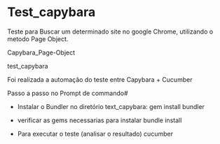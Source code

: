 ﻿# Test_capybara
Teste para Buscar um determinado site no google Chrome, utilizando o metodo Page Object.

Capybara_Page-Object

test_capybara

Foi realizada a automação do teste entre Capybara + Cucumber

Passo a passo no Prompt de commando#

- Instalar o Bundler no diretório text_capybara:
gem install bundler

- verificar as gems necessarias para instalar
bundle install

- Para executar o teste (analisar o resultado)
cucumber
